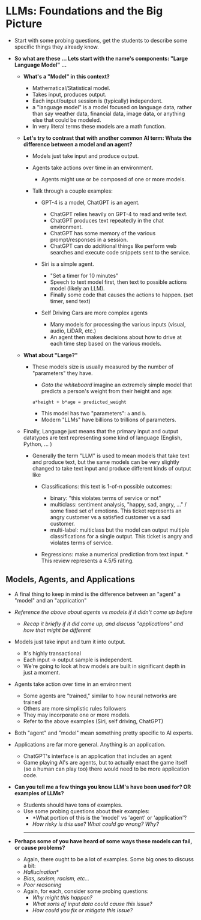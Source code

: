# LLMs: Foundations and the Big Picture

* Start with some probing questions, get the students to describe some specific things they already know.
    
* **So what are these ... Lets start with the name's components: "Large Language Model" ...**
    * **What's a "Model" in this context?**
        * Mathematical/Statistical model.
        * Takes input, produces output.
        * Each input/output session is (typically) independent.
        * a "language model" is a model focused on language data, rather than say weather data, financial data, image data, or anything else that could be modeled.
        * In very literal terms these models are a math function. 

    * **Let's try to contrast that with another common AI term: Whats the difference between a model and an agent?**
        * Models just take input and produce output.
        * Agents take actions over time in an environment.
            * Agents might use or be composed of one or more models.

        * Talk through a couple examples:
            * GPT-4 is a model, ChatGPT is an agent.
                * ChatGPT relies heavily on GPT-4 to read and write text.
                * ChatGPT produces text repeatedly in the chat environment.
                * ChatGPT has some memory of the various prompt/responses in a session.
                * ChatGPT can do additional things like perform web searches and execute code snippets sent to the service. 

            * Siri is a simple agent. 
                * "Set a timer for 10 minutes"
                * Speech to text model first, then text to possible actions model (likely an LLM). 
                * Finally some code that causes the actions to happen. (set timer, send text)

            * Self Driving Cars are more complex agents
                * Many models for processing the various inputs (visual, audio, LiDAR, etc.)
                * An agent then makes decisions about how to drive at each time step based on the various models.

    
    * **What about "Large?"**
        * These models size is usually measured by the number of "parameters" they have. 
            * *Goto the whiteboard* imagine an extremely simple model that predicts a person's weight from their height and age:

            `a*height + b*age = predicted_weight`

            * This model has two "parameters": `a` and `b`.
            * Modern "LLMs" have billions to trillions of parameters.

    * Finally, Language just means that the primary input and output datatypes are text representing some kind of language (English, Python, ... )
        * Generally the term "LLM" is used to mean models that take text and produce text, but the same models can be very slightly changed to take text input and produce different kinds of output like
            * Classifications: this text is 1-of-n possible outcomes:
                * binary: "this violates terms of service or not"
                * multiclass: sentiment analysis, "happy, sad, angry, ..." / some fixed set of emotions. This ticket represents an angry customer vs a satisfied customer vs a sad customer.
                * multi-label: multiclass but the model can output multiple classifications for a single output. This ticket is angry and violates terms of service.

            * Regressions: make a numerical prediction from text input.
                    * This review represents a 4.5/5 rating.


## Models, Agents, and Applications

* A final thing to keep in mind is the difference between an "agent" a "model" and an "application"

* *Reference the above about agents vs models if it didn't come up before*
    * *Recap it briefly if it did come up, and discuss "applications" and how that might be different*

* Models just take input and turn it into output.
    * It's highly transactional
    * Each input -> output sample is independent.
    * We're going to look at how models are built in significant depth in just a moment.

* Agents take action over time in an environment
    * Some agents are "trained," similar to how neural networks are trained
    * Others are more simplistic rules followers
    * They may incorporate one or more models.
    * Refer to the above examples (Siri, self driving, ChatGPT)

* Both "agent" and "model" mean something pretty specific to AI experts.

* Applications are far more general. Anything is an application.
    * ChatGPT's interface is an application that includes an agent
    * Game playing AI's are agents, but to actually enact the game itself (so a human can play too) there would need to be more application code.


* **Can you tell me a few things you know LLM's have been used for? OR examples of LLMs?**
    * Students should have tons of examples.
    * Use some probing questions about their examples:
        * *What portion of this is the 'model' vs 'agent' or 'application'?
        * *How risky is this use? What could go wrong? Why?*
        * **


* **Perhaps some of you have heard of some ways these models can fail, or cause problems?**
    * Again, there ought to be a lot of examples. Some big ones to discuss a bit:
    * *Hallucination**
    * *Bias, sexism, racism, etc...*
    * *Poor reasoning*
    * Again, for each, consider some probing questions:
        * *Why might this happen?*
        * *What sorts of input data could cause this issue?*
        * *How could you fix or mitigate this issue?*